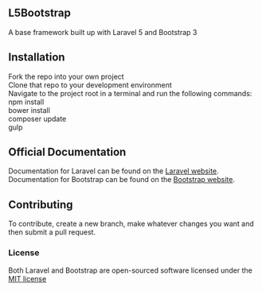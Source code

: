 ## L5Bootstrap

A base framework built up with Laravel 5 and Bootstrap 3

## Installation

Fork the repo into your own project  
Clone that repo to your development environment  
Navigate to the project root in a terminal and run the following commands:  
npm install  
bower install  
composer update  
gulp  

## Official Documentation

Documentation for Laravel can be found on the [Laravel website](http://laravel.com/docs).
Documentation for Bootstrap can be found on the [Bootstrap website](http://getbootstrap.com/).

## Contributing

To contribute, create a new branch, make whatever changes you want and then submit a pull request.

### License

Both Laravel and Bootstrap are open-sourced software licensed under the [MIT license](http://opensource.org/licenses/MIT)
